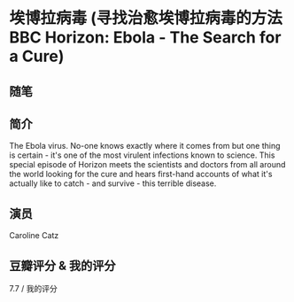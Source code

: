 # 埃博拉病毒 (寻找治愈埃博拉病毒的方法 BBC Horizon: Ebola - The Search for a Cure)

## 随笔

## 简介

The Ebola virus. No-one knows exactly where it comes from but one thing is certain - it's one of the most virulent infections known to science. This special episode of Horizon meets the scientists and doctors from all around the world looking for the cure and hears first-hand accounts of what it's actually like to catch - and survive - this terrible disease.

## 演员

Caroline Catz

## 豆瓣评分 & 我的评分

7.7 / 我的评分
